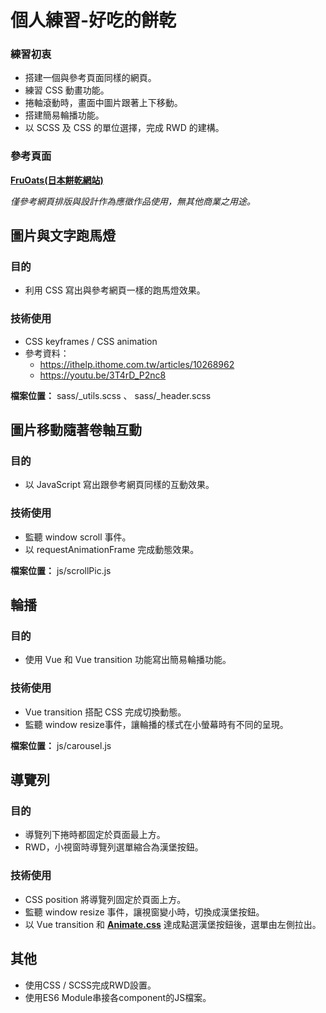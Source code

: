 # 個人練習-好吃的餅乾

### 練習初衷
 - 搭建一個與參考頁面同樣的網頁。
 - 練習 CSS 動畫功能。
 - 捲軸滾動時，畫面中圖片跟著上下移動。
 - 搭建簡易輪播功能。
 - 以 SCSS 及 CSS 的單位選擇，完成 RWD 的建構。

### 參考頁面
**[FruOats(日本餅乾網站)](https://shop.fruoats.jp/)**

*僅參考網頁排版與設計作為應徵作品使用，無其他商業之用途。*

## 圖片與文字跑馬燈

### 目的
 - 利用 CSS 寫出與參考網頁一樣的跑馬燈效果。
### 技術使用
 - CSS keyframes / CSS animation
 - 參考資料：
   - https://ithelp.ithome.com.tw/articles/10268962
   - https://youtu.be/3T4rD_P2nc8
 
 **檔案位置：** sass/_utils.scss 、 sass/_header.scss

## 圖片移動隨著卷軸互動

### 目的
 - 以 JavaScript 寫出跟參考網頁同樣的互動效果。
### 技術使用
 - 監聽 window scroll 事件。
 - 以 requestAnimationFrame 完成動態效果。
 
**檔案位置：** js/scrollPic.js

## 輪播

### 目的
 - 使用 Vue 和 Vue transition 功能寫出簡易輪播功能。
### 技術使用
 - Vue transition 搭配 CSS 完成切換動態。
 - 監聽 window resize事件，讓輪播的樣式在小螢幕時有不同的呈現。
 
**檔案位置：** js/carousel.js

## 導覽列

### 目的
 - 導覽列下捲時都固定於頁面最上方。
 - RWD，小視窗時導覽列選單縮合為漢堡按鈕。
### 技術使用
 - CSS position 將導覽列固定於頁面上方。
 - 監聽 window resize 事件，讓視窗變小時，切換成漢堡按鈕。
 - 以 Vue transition 和 **[Animate.css](https://animate.style/)** 達成點選漢堡按鈕後，選單由左側拉出。
 
## 其他
 - 使用CSS / SCSS完成RWD設置。
 - 使用ES6 Module串接各component的JS檔案。
